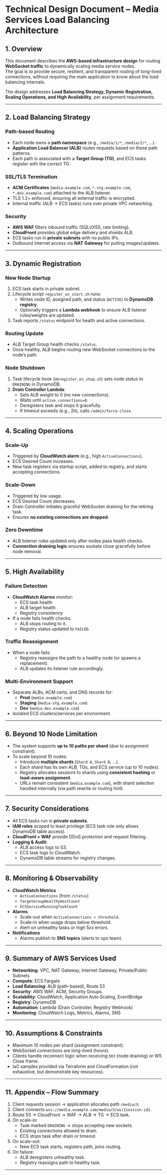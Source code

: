 # Technical Design Document – Media Services Load Balancing Architecture

## 1. Overview

This document describes the **AWS-based infrastructure design** for routing **WebSocket traffic** to dynamically scaling media service nodes.  
The goal is to provide secure, resilient, and transparent routing of long-lived connections, without requiring the main application to know about the load balancing internals.

The design addresses **Load Balancing Strategy, Dynamic Registration, Scaling Operations, and High Availability**, per assignment requirements.

---

## 2. Load Balancing Strategy

### Path-based Routing
- Each node owns a **path namespace** (e.g., `/media/1/*`, `/media/2/*`, …).
- **Application Load Balancer (ALB)** routes requests based on these path patterns.
- Each path is associated with a **Target Group (TG)**, and ECS tasks register with the correct TG.

### SSL/TLS Termination
- **ACM Certificates** (`media.example.com`, `*.stg.example.com`, `*.dev.example.com`) attached to the ALB listener.
- TLS 1.2+ enforced, ensuring all external traffic is encrypted.
- Internal traffic (ALB → ECS tasks) runs over private VPC networking.

### Security
- **AWS WAF** filters inbound traffic (SQLi/XSS, rate limiting).
- **CloudFront** provides global edge delivery and shields ALB.
- ECS tasks run in **private subnets** with no public IPs.
- Outbound internet access via **NAT Gateway** for pulling images/updates.

---

## 3. Dynamic Registration

### New Node Startup
1. ECS task starts in private subnet.
2. Lifecycle script `register_on_start.sh` runs:
   - Writes node ID, assigned path, and status (`ACTIVE`) to **DynamoDB registry**.
   - Optionally triggers a **Lambda webhook** to ensure ALB listener rules/weights are updated.
3. Task reports `/status` endpoint for health and active connections.

### Routing Update
- ALB Target Group health checks `/status`.
- Once healthy, ALB begins routing new WebSocket connections to the node’s path.

### Node Shutdown
1. Task lifecycle hook (`deregister_on_stop.sh`) sets node status to `DRAINING` in DynamoDB.
2. **Drain Controller Lambda**:
   - Sets ALB weight to 0 (no new connections).
   - Waits until `active_connections=0`.
   - Deregisters task and stops it gracefully.
   - If timeout exceeds (e.g., 2h), calls `/admin/force-close`.

---

## 4. Scaling Operations

### Scale-Up
- Triggered by **CloudWatch alarm** (e.g., high `ActiveConnections`).
- ECS Desired Count increases.
- New task registers via startup script, added to registry, and starts accepting connections.

### Scale-Down
- Triggered by low usage.
- ECS Desired Count decreases.
- Drain Controller initiates graceful WebSocket draining for the retiring task.
- Ensures **no existing connections are dropped**.

### Zero Downtime
- ALB listener rules updated only after nodes pass health checks.
- **Connection draining logic** ensures sockets close gracefully before node removal.

---

## 5. High Availability

### Failure Detection
- **CloudWatch Alarms** monitor:
  - ECS task health
  - ALB target health
  - Registry consistency
- If a node fails health checks:
  - ALB stops routing to it.
  - Registry status updated to `FAILED`.

### Traffic Reassignment
- When a node fails:
  - Registry reassigns the path to a healthy node (or spawns a replacement).
  - ALB updates its listener rule accordingly.

### Multi-Environment Support
- Separate ALBs, ACM certs, and DNS records for:
  - **Prod** (`media.example.com`)
  - **Staging** (`media-stg.example.com`)
  - **Dev** (`media-dev.example.com`)
- Isolated ECS clusters/services per environment.

---

## 6. Beyond 10 Node Limitation

- The system supports **up to 10 paths per shard** (due to assignment constraint).
- To scale beyond 10 nodes:
  - Introduce **multiple shards** (`Shard A`, `Shard B`, …).
  - Each shard has its own ALB, TGs, and ECS service (up to 10 nodes).
  - Registry allocates sessions to shards using **consistent hashing** or **load-aware assignment**.
  - URLs remain consistent (`media.example.com`), with shard selection handled internally (via path rewrite or routing hint).

---

## 7. Security Considerations

- All ECS tasks run in **private subnets**.
- **IAM roles** scoped to least privilege (ECS task role only allows DynamoDB table access).
- **CloudFront + WAF** provide DDoS protection and request filtering.
- **Logging & Audit**:
  - ALB access logs to S3.
  - ECS task logs to CloudWatch.
  - DynamoDB table streams for registry changes.

---

## 8. Monitoring & Observability

- **CloudWatch Metrics**
  - `ActiveConnections` (from `/status`)
  - `TargetGroupHealthyHostCount`
  - `ECSServiceRunningTaskCount`
- **Alarms**
  - Scale-out when `ActiveConnections > threshold`.
  - Scale-in when usage drops below threshold.
  - Alert on unhealthy tasks or high 5xx errors.
- **Notifications**
  - Alarms publish to **SNS topics** (alerts to ops team).

---

## 9. Summary of AWS Services Used

- **Networking**: VPC, NAT Gateway, Internet Gateway, Private/Public Subnets
- **Compute**: ECS Fargate
- **Load Balancing**: ALB (path-based), Route 53
- **Security**: AWS WAF, ACM, Security Groups
- **Scalability**: CloudWatch, Application Auto Scaling, EventBridge
- **Registry**: DynamoDB
- **Automation**: Lambda (Drain Controller, Registry Webhook)
- **Monitoring**: CloudWatch Logs, Metrics, Alarms, SNS

---

## 10. Assumptions & Constraints

- Maximum 10 nodes per shard (assignment constraint).
- WebSocket connections are long-lived (hours).
- Clients handle reconnect logic when receiving `503` (node draining) or WS Close frame.
- IaC samples provided via Terraform and CloudFormation (not exhaustive, but demonstrate key resources).

---

## 11. Appendix – Flow Summary

1. Client requests session → application allocates path `/media/X`.
2. Client connects `wss://media.example.com/media/X/ws/{session-id}`.
3. Route 53 → CloudFront → WAF → ALB → TG → ECS task.
4. On scale-in:
   - Task marked `DRAINING` → stops accepting new sockets.
   - Existing connections allowed to drain.
   - ECS stops task after drain or timeout.
5. On scale-out:
   - New ECS task starts, registers path, joins routing.
6. On failure:
   - ALB deregisters unhealthy task.
   - Registry reassigns path to healthy task.

---
